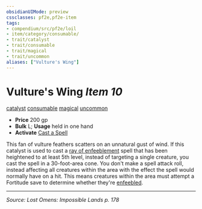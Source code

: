```yaml
---
obsidianUIMode: preview
cssclasses: pf2e,pf2e-item
tags:
- compendium/src/pf2e/loil
- item/category/consumable/
- trait/catalyst
- trait/consumable
- trait/magical
- trait/uncommon
aliases: ["Vulture's Wing"]
---
```

# Vulture's Wing *Item 10*  
[catalyst](rules/traits/catalyst-som.md "Catalyst Item Trait")  [consumable](rules/traits/consumable.md "Consumable Item Trait")  [magical](rules/traits/magical.md "Magical Item Trait")  [uncommon](rules/traits/uncommon.md "Uncommon Rarity Trait")  

- **Price** 200 gp
- **Bulk** L; **Usage** held in one hand
- **Activate** [Cast a Spell](rules/actions/cast-a-spell.md)

This fan of vulture feathers scatters on an unnatural gust of wind. If this catalyst is used to cast a [ray of enfeeblement](compendium/spells/ray-of-enfeeblement.md) spell that has been heightened to at least 5th level, instead of targeting a single creature, you cast the spell in a 30-foot-area cone. You don't make a spell attack roll, instead affecting all creatures within the area with the effect the spell would normally have on a hit. This means creatures within the area must attempt a Fortitude save to determine whether they're [enfeebled](rules/conditions.md#Enfeebled).


---
*Source: Lost Omens: Impossible Lands p. 178*
